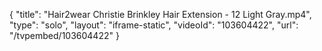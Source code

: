 {
    "title": "Hair2wear Christie Brinkley Hair Extension - 12 Light Gray.mp4",
    "type": "solo",
    "layout": "iframe-static",
    "videoId": "103604422",
    "url": "\/tvpembed\/103604422"
}